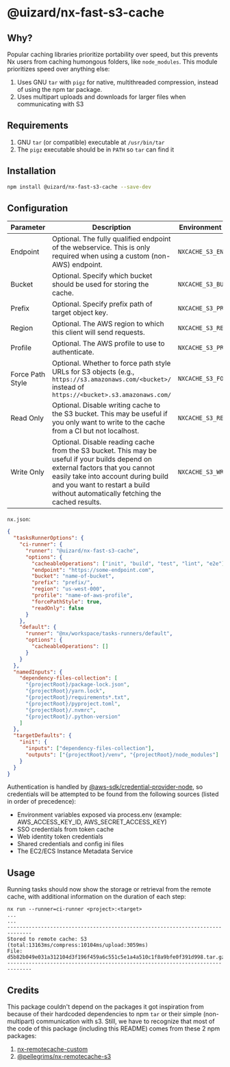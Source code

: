 # @uizard/nx-fast-s3-cache

## Why?

Popular caching libraries prioritize portability over speed, but this prevents Nx users from caching humongous folders, like `node_modules`. This module prioritizes speed over anything else:

1. Uses GNU `tar` with `pigz` for native, multithreaded compression, instead of using the npm tar package.
2. Uses multipart uploads and downloads for larger files when communicating with S3

## Requirements

1. GNU `tar` (or compatible) executable at `/usr/bin/tar`
2. The `pigz` executable should be in `PATH` so `tar` can find it

## Installation

```bash
npm install @uizard/nx-fast-s3-cache --save-dev
```

## Configuration

| Parameter        | Description                                                                                                                                                                                                                                               | Environment Variable / .env   | `nx.json`        |
| ---------------- | --------------------------------------------------------------------------------------------------------------------------------------------------------------------------------------------------------------------------------------------------------- | ----------------------------- | ---------------- |
| Endpoint         | Optional. The fully qualified endpoint of the webservice. This is only required when using a custom (non-AWS) endpoint.                                                                                                                                   | `NXCACHE_S3_ENDPOINT`         | `endpoint`       |
| Bucket           | Optional. Specify which bucket should be used for storing the cache.                                                                                                                                                                                      | `NXCACHE_S3_BUCKET`           | `bucket`         |
| Prefix           | Optional. Specify prefix path of target object key.                                                                                                                                                                                                       | `NXCACHE_S3_PREFIX`           | `prefix`         |
| Region           | Optional. The AWS region to which this client will send requests.                                                                                                                                                                                         | `NXCACHE_S3_REGION`           | `region`         |
| Profile          | Optional. The AWS profile to use to authenticate.                                                                                                                                                                                                         | `NXCACHE_S3_PROFILE`          | `profile`        |
| Force Path Style | Optional. Whether to force path style URLs for S3 objects (e.g., `https://s3.amazonaws.com/<bucket>/` instead of `https://<bucket>.s3.amazonaws.com/`                                                                                                     | `NXCACHE_S3_FORCE_PATH_STYLE` | `forcePathStyle` |
| Read Only        | Optional. Disable writing cache to the S3 bucket. This may be useful if you only want to write to the cache from a CI but not localhost.                                                                                                                  | `NXCACHE_S3_READ_ONLY`        | `readOnly`       |
| Write Only       | Optional. Disable reading cache from the S3 bucket. This may be useful if your builds depend on external factors that you cannot easily take into account during build and you want to restart a build without automatically fetching the cached results. | `NXCACHE_S3_WRITE_ONLY`       | `writeOnly`      |

`nx.json`:

```json
{
  "tasksRunnerOptions": {
    "ci-runner": {
      "runner": "@uizard/nx-fast-s3-cache",
      "options": {
        "cacheableOperations": ["init", "build", "test", "lint", "e2e"],
        "endpoint": "https://some-endpoint.com",
        "bucket": "name-of-bucket",
        "prefix": "prefix/",
        "region": "us-west-000",
        "profile": "name-of-aws-profile",
        "forcePathStyle": true,
        "readOnly": false
      }
    },
    "default": {
      "runner": "@nx/workspace/tasks-runners/default",
      "options": {
        "cacheableOperations": []
      }
    }
  },
  "namedInputs": {
    "dependency-files-collection": [
      "{projectRoot}/package-lock.json",
      "{projectRoot}/yarn.lock",
      "{projectRoot}/requirements*.txt",
      "{projectRoot}/pyproject.toml",
      "{projectRoot}/.nvmrc",
      "{projectRoot}/.python-version"
    ]
  },
  "targetDefaults": {
    "init": {
      "inputs": ["dependency-files-collection"],
      "outputs": ["{projectRoot}/venv", "{projectRoot}/node_modules"]
    }
  }
}
```

Authentication is handled by [@aws-sdk/credential-provider-node](https://docs.aws.amazon.com/AWSJavaScriptSDK/v3/latest/modules/_aws_sdk_credential_provider_node.html), so credentials will be attempted to be found from the following sources (listed in order of precedence):

- Environment variables exposed via process.env (example: AWS_ACCESS_KEY_ID, AWS_SECRET_ACCESS_KEY)
- SSO credentials from token cache
- Web identity token credentials
- Shared credentials and config ini files
- The EC2/ECS Instance Metadata Service

## Usage

Running tasks should now show the storage or retrieval from the remote cache, with additional information on the duration of each step:

```
nx run --runner=ci-runner <project>:<target>
...
...
------------------------------------------------------------------------------
Stored to remote cache: S3 (total:13163ms/compress:10104ms/upload:3059ms)
File: d5b82b049e031a312104d3f196f459a6c551c5e1a4a510c1f8a9bfe0f391d998.tar.gz
------------------------------------------------------------------------------

```

## Credits

This package couldn't depend on the packages it got inspiration from because of their hardcoded dependencies to npm `tar` or their simple (non-multipart) communication with s3. Still, we have to recognize that most of the code of this package (including this README) comes from these 2 npm packages:

1. [nx-remotecache-custom](https://www.npmjs.com/package/nx-remotecache-custom)
2. [@pellegrims/nx-remotecache-s3](https://www.npmjs.com/package/@pellegrims/nx-remotecache-s3)

